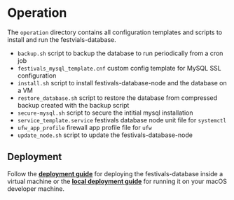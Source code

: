 # Operation

The `operation` directory contains all configuration templates and scripts to install and run the festvials-database.

* `backup.sh` script to backup the database to run periodically from a cron job
* `festivals_mysql_template.cnf` custom config template for MySQL SSL configuration
* `install.sh` script to install festivals-database-node and the database on a VM
* `restore_database.sh` script to restore the database from compressed backup created with the backup script
* `secure-mysql.sh` script to secure the intitial mysql installation
* `service_template.service` festivals database node unit file for `systemctl`
* `ufw_app_profile` firewall app profile file for `ufw`
* `update_node.sh` script to update the festivals-database-node

## Deployment

Follow the [**deployment guide**](DEPLOYMENT.md) for deploying the festivals-database inside a virtual machine or the [**local deployment guide**](./local/README.md) for running it on your macOS developer machine.
